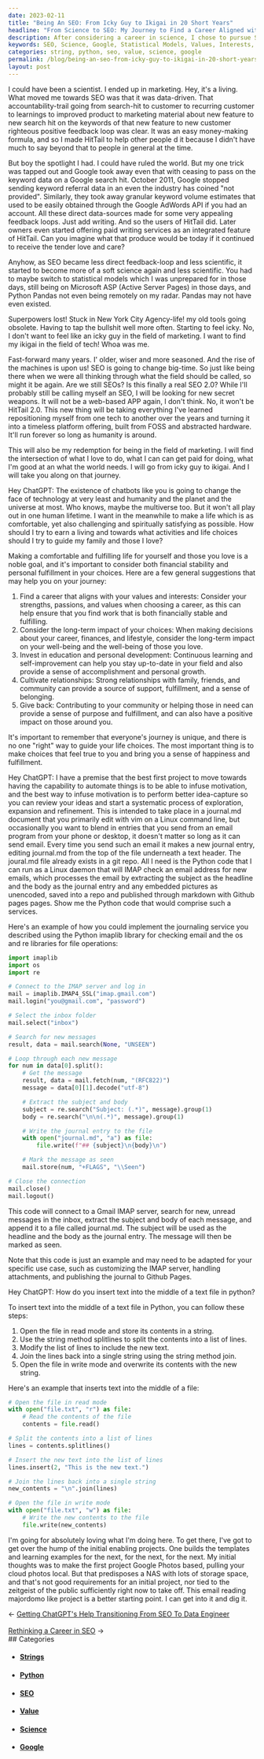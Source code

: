```yaml
---
date: 2023-02-11
title: "Being An SEO: From Icky Guy to Ikigai in 20 Short Years"
headline: "From Science to SEO: My Journey to Find a Career Aligned with My Values and Interests"
description: After considering a career in science, I chose to pursue SEO due to its data-driven nature. When Google stopped passing on keyword data, I was forced to switch to statistical models, which I was unprepared for. After years of feeling icky, I am now looking for a career that aligns with my values and interests. I am excited to start a new project which involves reading emails and creating a majordomo-like program using the string method splitlines and join.
keywords: SEO, Science, Google, Statistical Models, Values, Interests, Strengths, Passions, Insert, Text, File, Python, Read Mode, String, Insert Method, Join Method, Splitlines, Majordomo, Write Mode, Overwrite
categories: string, python, seo, value, science, google
permalink: /blog/being-an-seo-from-icky-guy-to-ikigai-in-20-short-years/
layout: post
---
```



I could have been a scientist. I ended up in marketing. Hey, it's a living.
What moved me towards SEO was that it was data-driven. That
accountability-trail going from search-hit to customer to recurring customer to
learnings to improved product to marketing material about new feature to new
search hit on the keywords of that new feature to new customer righteous
positive feedback loop was clear. It was an easy money-making formula, and so I
made HitTail to help other people d it because I didn't have much to say beyond
that to people in general at the time.

But boy the spotlight I had. I could have ruled the world. But my one trick was
tapped out and Google took away even that with ceasing to pass on the keyword
data on a Google search hit. October 2011, Google stopped sending keyword
referral data in an even the industry has coined "not provided". Similarly,
they took away granular keyword volume estimates that used to be easily
obtained through the Google AdWords API if you had an account. All these direct
data-sources made for some very appealing feedback loops. Just add writing. And
so the users of HitTail did. Later owners even started offering paid writing
services as an integrated feature of HitTail. Can you imagine what that produce
would be today if it continued to receive the tender love and care?

Anyhow, as SEO became less direct feedback-loop and less scientific, it started
to become more of a soft science again and less scientific. You had to maybe
switch to statistical models which I was unprepared for in those days, still
being on Microsoft ASP (Active Server Pages) in those days, and Python Pandas
not even being remotely on my radar. Pandas may not have even existed.

Superpowers lost! Stuck in New York City Agency-life! my old tools going
obsolete. Having to tap the bullshit well more often. Starting to feel icky.
No, I don't want to feel like an icky guy in the field of marketing. I want to
find my ikigai in the field of tech! Whoa was me.

Fast-forward many years. I' older, wiser and more seasoned. And the rise of the
machines is upon us! SEO is going to change big-time. So just like being there
when we were all thinking through what the field should be called, so might it
be again. Are we still SEOs? Is this finally a real SEO 2.0? While I'll
probably still be calling myself an SEO, I will be looking for new secret
weapons. It will not be a web-based APP again, I don't think. No, it won't be
HitTail 2.0. This new thing will be taking everything I've learned
repositioning myself from one tech to another over the years and turning it
into a timeless platform offering, built from FOSS and abstracted hardware.
It'll run forever so long as humanity is around.

This will also be my redemption for being in the field of marketing. I will
find the intersection of what I love to do, what I can can get paid for doing,
what I'm good at an what the world needs. I will go from icky guy to ikigai.
And I will take you along on that journey.

Hey ChatGPT: The existence of chatbots like you is going to change the face of technology at very least and humanity and the planet and the universe at most. Who knows, maybe the multiverse too. But it won't all play out in one human lifetime. I want in the meanwhile to make a life which is as comfortable, yet also challenging and spiritually satisfying as possible. How should I try to earn a living and towards what activities and life choices should I try to guide my family and those I love?

Making a comfortable and fulfilling life for yourself and those you love is a noble goal, and it's important to consider both financial stability and personal fulfillment in your choices. Here are a few general suggestions that may help you on your journey:

1. Find a career that aligns with your values and interests: Consider your strengths, passions, and values when choosing a career, as this can help ensure that you find work that is both financially stable and fulfilling.
1. Consider the long-term impact of your choices: When making decisions about your career, finances, and lifestyle, consider the long-term impact on your well-being and the well-being of those you love.
1. Invest in education and personal development: Continuous learning and self-improvement can help you stay up-to-date in your field and also provide a sense of accomplishment and personal growth.
1. Cultivate relationships: Strong relationships with family, friends, and community can provide a source of support, fulfillment, and a sense of belonging.
1. Give back: Contributing to your community or helping those in need can provide a sense of purpose and fulfillment, and can also have a positive impact on those around you.

It's important to remember that everyone's journey is unique, and there is no one "right" way to guide your life choices. The most important thing is to make choices that feel true to you and bring you a sense of happiness and fulfillment.

Hey ChatGPT: I have a premise that the best first project to move towards having the capability to automate things is to be able to infuse motivation, and the best way to infuse motivation is to perform better idea-capture so you can review your ideas and start a systematic process of exploration, expansion and refinement. This is intended to take place in a journal.md document that you primarily edit with vim on a Linux command line, but occasionally you want to blend in entries that you send from an email program from your phone or desktop, it doesn't matter so long as it can send email. Every time you send such an email it makes a new journal entry, editing journal.md from the top of the file underneath a text header. The joural.md file already exists in a git repo. All I need is the Python code that I can run as a Linux daemon that will IMAP check an email address for new emails, which processes the email by extracting the subject as the headline and the body as the journal entry and any embedded pictures as unencoded, saved into a repo and published through markdown with Github pages pages. Show me the Python code that would comprise such a services.

Here's an example of how you could implement the journaling service you described using the Python imaplib library for checking email and the os and re libraries for file operations:

```python
import imaplib
import os
import re

# Connect to the IMAP server and log in
mail = imaplib.IMAP4_SSL("imap.gmail.com")
mail.login("you@gmail.com", "password")

# Select the inbox folder
mail.select("inbox")

# Search for new messages
result, data = mail.search(None, "UNSEEN")

# Loop through each new message
for num in data[0].split():
    # Get the message
    result, data = mail.fetch(num, "(RFC822)")
    message = data[0][1].decode("utf-8")

    # Extract the subject and body
    subject = re.search("Subject: (.*)", message).group(1)
    body = re.search("\n\n(.*)", message).group(1)

    # Write the journal entry to the file
    with open("journal.md", "a") as file:
        file.write(f"## {subject}\n{body}\n")

    # Mark the message as seen
    mail.store(num, "+FLAGS", "\\Seen")

# Close the connection
mail.close()
mail.logout()
```

This code will connect to a Gmail IMAP server, search for new, unread messages in the inbox, extract the subject and body of each message, and append it to a file called journal.md. The subject will be used as the headline and the body as the journal entry. The message will then be marked as seen.

Note that this code is just an example and may need to be adapted for your specific use case, such as customizing the IMAP server, handling attachments, and publishing the journal to Github Pages.

Hey ChatGPT: How do you insert text into the middle of a text file in python?

To insert text into the middle of a text file in Python, you can follow these steps:

1. Open the file in read mode and store its contents in a string.
1. Use the string method splitlines to split the contents into a list of lines.
1. Modify the list of lines to include the new text.
1. Join the lines back into a single string using the string method join.
1. Open the file in write mode and overwrite its contents with the new string.

Here's an example that inserts text into the middle of a file:

```python
# Open the file in read mode
with open("file.txt", "r") as file:
    # Read the contents of the file
    contents = file.read()

# Split the contents into a list of lines
lines = contents.splitlines()

# Insert the new text into the list of lines
lines.insert(2, "This is the new text.")

# Join the lines back into a single string
new_contents = "\n".join(lines)

# Open the file in write mode
with open("file.txt", "w") as file:
    # Write the new contents to the file
    file.write(new_contents)
```

I'm going for absolutely loving what I'm doing here. To get there, I've got to
get over the hump of the initial enabling projects. One builds the templates
and learning examples for the next, for the next, for the next. My initial
thoughts was to make the first project Google Photos based, pulling your cloud
photos local. But that predisposes a NAS with lots of storage space, and that's
not good requirements for an initial project, nor tied to the zeitgeist of the
public sufficiently right now to take off. This email reading majordomo like
project is a better starting point. I can get into it and dig it.


<div class="arrow-links"><div class="post-nav-prev"><span class="arrow">&larr;&nbsp;</span><a href="/blog/getting-chatgpt-s-help-transitioning-from-seo-to-data-engineer/">Getting ChatGPT's Help Transitioning From SEO To Data Engineer</a></div> &nbsp; <div class="post-nav-next"><a href="/blog/rethinking-a-career-in-seo/">Rethinking a Career in SEO</a><span class="arrow">&nbsp;&rarr;</span></div></div>
## Categories

<ul>
<li><h4><a href='/string/'>Strings</a></h4></li>
<li><h4><a href='/python/'>Python</a></h4></li>
<li><h4><a href='/seo/'>SEO</a></h4></li>
<li><h4><a href='/value/'>Value</a></h4></li>
<li><h4><a href='/science/'>Science</a></h4></li>
<li><h4><a href='/google/'>Google</a></h4></li></ul>